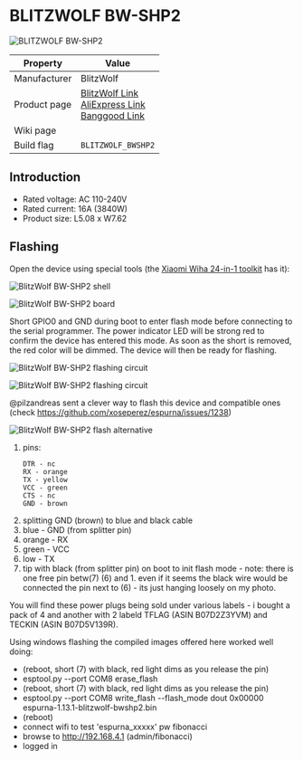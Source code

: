# BLITZWOLF BW-SHP2

![BLITZWOLF BW-SHP2](images/devices/blitzwolf-bw-shp2.jpg)

|Property|Value|
|---|---|
|Manufacturer|BlitzWolf|
|Product page|[BlitzWolf Link](https://www.blitzwolf.com/Wifi-Smart-Socket-EU-p-244.html)<br>[AliExpress Link](https://www.aliexpress.com/item/BlitzWolf-BW-SHP2-WIFI-Smart-Socket-EU-Plug-220V-16A-Remote-Control-Smart-Timing-Switch-Work/32871562977.html)<br>[Banggood Link](https://www.banggood.com/BlitzWolf-BW-SHP2-Smart-WIFI-Socket-EU-Plug-220V-16A-Work-with-Amazon-Alexa-Google-Assistant-p-1292899.html)|
|Wiki page||
|Build flag|`BLITZWOLF_BWSHP2`|

## Introduction

* Rated voltage: AC 110-240V 
* Rated current: 16A (3840W)
* Product size: L5.08 x W7.62

## Flashing

Open the device using special tools (the [Xiaomi Wiha 24-in-1 toolkit](https://www.banggood.com/XIAOMI-Wiha-25-in-1-Screwdrivers-Kits-With-24pcs-S2-Steel-Screw-Bits-and-Aluminium-Alloy-Screwdriver-p-1187158.html) has it):

![BlitzWolf BW-SHP2 shell](images/flashing/blitzwolf-bw-shp2-flash-shell.jpg)

![BlitzWolf BW-SHP2 board](images/flashing/blitzwolf-bw-shp2-flash-board.jpg)

Short GPIO0 and GND during boot to enter flash mode before connecting to the serial programmer. The power indicator LED will be strong red to confirm the device has entered this mode. As soon as the short is removed, the red color will be dimmed. The device will then be ready for flashing.

![BlitzWolf BW-SHP2 flashing circuit](images/flashing/blitzwolf-bw-shp2-flash-flash.jpg)

![BlitzWolf BW-SHP2 flashing circuit](images/flashing/blitzwolf-bw-shp2-flash-flash-jumpers.jpg)

@pilzandreas sent a clever way to flash this device and compatible ones (check https://github.com/xoseperez/espurna/issues/1238)

![BlitzWolf BW-SHP2 flash alternative](https://user-images.githubusercontent.com/9336296/46261929-df2df800-c4fa-11e8-894b-a0c4acce1de2.jpg)

1. pins:
   ```
   DTR - nc
   RX - orange
   TX - yellow
   VCC - green
   CTS - nc
   GND - brown
   ```
1. splitting GND (brown) to blue and black cable
1. blue - GND (from splitter pin)
1. orange - RX
1. green - VCC
1. low - TX
1. tip with black (from splitter pin) on boot to init flash mode - note: there is one free pin betw(7)  (6) and 1. even if it seems the black wire would be connected the pin next to (6) - its just hanging loosely on my photo.

You will find these power plugs being sold under various labels - i bought a pack of 4 and another with 2 labeld TFLAG (ASIN B07D2Z3YVM) and TECKIN (ASIN B07D5V139R).

Using windows flashing the compiled images offered here worked well doing:
* (reboot, short (7) with black, red light dims as you release the pin)
* esptool.py --port COM8 erase_flash
* (reboot, short (7) with black, red light dims as you release the pin)
* esptool.py --port COM8 write_flash --flash_mode dout 0x00000 espurna-1.13.1-blitzwolf-bwshp2.bin
* (reboot)
* connect wifi to test 'espurna_xxxxx' pw fibonacci 
* browse to http://192.168.4.1 (admin/fibonacci)
* logged in